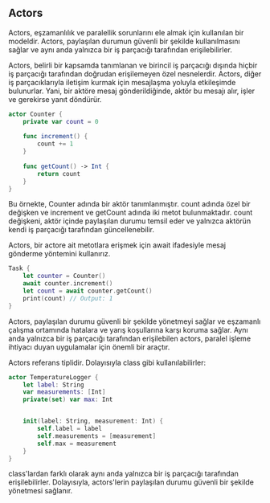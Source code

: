 ## Actors

Actors, eşzamanlılık ve paralellik sorunlarını ele almak için kullanılan bir modeldir. Actors, paylaşılan durumun güvenli bir şekilde kullanılmasını sağlar ve aynı anda yalnızca bir iş parçacığı tarafından erişilebilirler. 

Actors, belirli bir kapsamda tanımlanan ve birincil iş parçacığı dışında hiçbir iş parçacığı tarafından doğrudan erişilemeyen özel nesnelerdir. Actors, diğer iş parçacıklarıyla iletişim kurmak için mesajlaşma yoluyla etkileşimde bulunurlar. Yani, bir aktöre mesaj gönderildiğinde, aktör bu mesajı alır, işler ve gerekirse yanıt döndürür.

```swift
actor Counter {
    private var count = 0
    
    func increment() {
        count += 1
    }
    
    func getCount() -> Int {
        return count
    }
}
```

Bu örnekte, Counter adında bir aktör tanımlanmıştır. count adında özel bir değişken ve increment ve getCount adında iki metot bulunmaktadır. count değişkeni, aktör içinde paylaşılan durumu temsil eder ve yalnızca aktörün kendi iş parçacığı tarafından güncellenebilir.

Actors, bir actore ait metotlara erişmek için await ifadesiyle mesaj gönderme yöntemini kullanırız.

```swift
Task {
    let counter = Counter()
    await counter.increment()
    let count = await counter.getCount()
    print(count) // Output: 1
}
```

Actors, paylaşılan durumu güvenli bir şekilde yönetmeyi sağlar ve eşzamanlı çalışma ortamında hatalara ve yarış koşullarına karşı koruma sağlar. Aynı anda yalnızca bir iş parçacığı tarafından erişilebilen actors, paralel işleme ihtiyacı duyan uygulamalar için önemli bir araçtır.

Actors referans tiplidir. Dolayısıyla class gibi kullanılabilirler:

```swift
actor TemperatureLogger {
    let label: String
    var measurements: [Int]
    private(set) var max: Int


    init(label: String, measurement: Int) {
        self.label = label
        self.measurements = [measurement]
        self.max = measurement
    }
}
```

class'lardan farklı olarak aynı anda yalnızca bir iş parçacığı tarafından erişilebilirler. Dolayısıyla, actors'lerin paylaşılan durumu güvenli bir şekilde yönetmesi sağlanır.